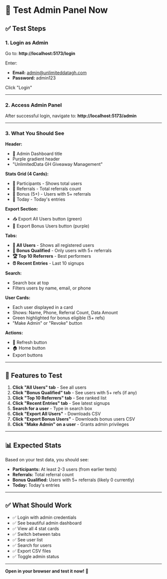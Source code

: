 # 🧪 Test Admin Panel Now

## ✅ Test Steps

### 1. Login as Admin
Go to: **http://localhost:5173/login**

Enter:
- **Email:** admin@unlimiteddatagh.com
- **Password:** admin123

Click "Login"

---

### 2. Access Admin Panel
After successful login, navigate to:
**http://localhost:5173/admin**

---

### 3. What You Should See

**Header:**
- 🎯 Admin Dashboard title
- Purple gradient header
- "UnlimitedData GH Giveaway Management"

**Stats Grid (4 Cards):**
- 👥 Participants - Shows total users
- 🔗 Referrals - Total referrals count
- 🎁 Bonus (5+) - Users with 5+ referrals
- 📅 Today - Today's entries

**Export Section:**
- 📥 Export All Users button (green)
- 🎁 Export Bonus Users button (purple)

**Tabs:**
- **👥 All Users** - Shows all registered users
- **🎁 Bonus Qualified** - Only users with 5+ referrals
- **🏆 Top 10 Referrers** - Best performers
- **⏰ Recent Entries** - Last 10 signups

**Search:**
- Search box at top
- Filters users by name, email, or phone

**User Cards:**
- Each user displayed in a card
- Shows: Name, Phone, Referral Count, Data Amount
- Green highlighted for bonus eligible (5+ refs)
- "Make Admin" or "Revoke" button

**Actions:**
- 🔄 Refresh button
- 🏠 Home button
- Export buttons

---

## 🎯 Features to Test

1. **Click "All Users" tab** - See all users
2. **Click "Bonus Qualified" tab** - See users with 5+ refs (if any)
3. **Click "Top 10 Referrers" tab** - See ranked list
4. **Click "Recent Entries" tab** - See latest signups
5. **Search for a user** - Type in search box
6. **Click "Export All Users"** - Downloads CSV
7. **Click "Export Bonus Users"** - Downloads bonus users CSV
8. **Click "Make Admin" on a user** - Grants admin privileges

---

## 📊 Expected Stats

Based on your test data, you should see:
- **Participants:** At least 2-3 users (from earlier tests)
- **Referrals:** Total referral count
- **Bonus Qualified:** Users with 5+ referrals (likely 0 currently)
- **Today:** Today's entries

---

## ✅ What Should Work

- ✅ Login with admin credentials
- ✅ See beautiful admin dashboard
- ✅ View all 4 stat cards
- ✅ Switch between tabs
- ✅ See user list
- ✅ Search for users
- ✅ Export CSV files
- ✅ Toggle admin status

---

**Open in your browser and test it now!** 🚀
